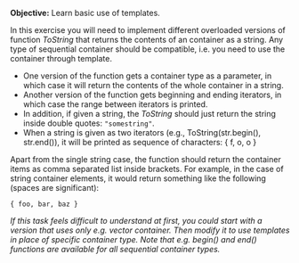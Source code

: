 **Objective:** Learn basic use of templates.

In this exercise you will need to implement different overloaded
versions of function *ToString* that returns the contents of an
container as a string. Any type of sequential container should be
compatible, i.e. you need to use the container through template.

  * One version of the function gets a container type as a parameter,
    in which case it will return the contents of the whole container
    in a string.        
  * Another version of the function gets beginning and ending
    iterators, in which case the range between iterators is printed.
  * In addition, if given a string, the *ToString* should just return
    the string inside double quotes: `"somestring"`.
* When a string is given as two iterators
(e.g., ToString(str.begin(), str.end()), it will be printed as sequence
of characters: { f, o, o }

Apart from the single string case, the function should return the
container items as comma separated list inside brackets. For example,
in the case of string container elements, it would return something
like the following (spaces are significant):

`{ foo, bar, baz }`

*If this task feels difficult to understand at first, you could start with
a version that uses only e.g. vector container. Then modify it to use
templates in place of specific container type. Note that e.g. begin() and
end() functions are available for all sequential container types.*